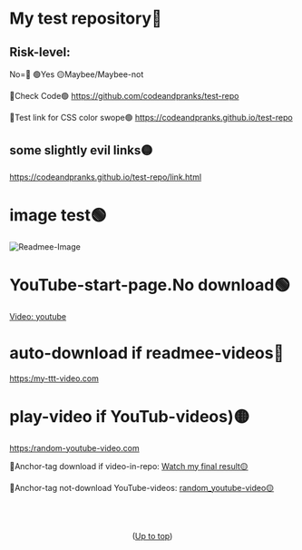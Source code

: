# My test repository🚫<a id="up"></a>
## Risk-level:
  No=🔴  🟢Yes  🟡Maybee/Maybee-not
 
🔗Check Code🟢
https://github.com/codeandpranks/test-repo 
 
🔗Test link for CSS color swope🟢
https://codeandpranks.github.io/test-repo

## some slightly evil links🟡
https://codeandpranks.github.io/test-repo/link.html

# image test🟢
![Readmee-Image](https://github.com/CodeAndPranks/test-repo/blob/main/PXL_20250203_231900952.jpg)
# YouTube-start-page.No download🟢
[Video: youtube](https://youtube.com)

# auto-download if readmee-videos🔴
[https:/my-ttt-video.com](https://github.com/CodeAndPranks/TicTacToe-Human-VS-PC/raw/main/ttt.mp4)

# play-video if YouTub-videos)🟡
[https:/random-youtube-video.com](https://youtu.be/v_1iqtOnUMg?si=MbDw6cZLyCh1zJtZ)

🔗Anchor-tag download if video-in-repo:
<a href="https://github.com/CodeAndPranks/TicTacToe-Human-VS-PC/raw/main/ttt.mp4" target="_blank">Watch my final result🟡</a>

🔗Anchor-tag not-download YouTube-videos:
<a href="https://youtu.be/VS6UOyTb5eU?si=nfloz13KWQ7gBCOV" target="_blank">random_youtube-video🟡</a>

<br><br>
<p align="center">(<a href="#up">Up to top</a>)</p>
